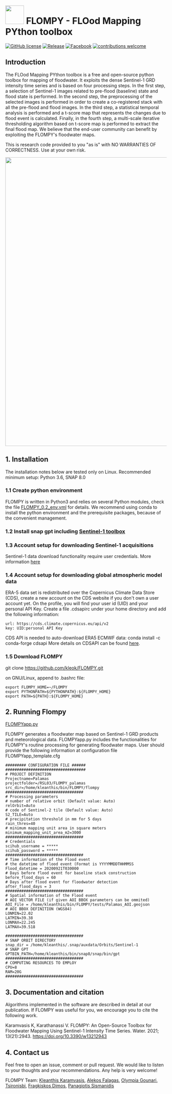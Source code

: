 # <img src="https://github.com/kleok/FLOMPY/blob/main/figures/Flompy_logo.png" width="58"> FLOMPY - FLOod Mapping PYthon toolbox 
[![GitHub license](https://img.shields.io/badge/License-GNU3-green.svg)](https://github.com/kleok/FLOMPY)
[![Release](https://img.shields.io/badge/Release-0.2.0-brightgreen)](https://github.com/kleok/FLOMPY)
[![Facebook](https://img.shields.io/badge/Group-Flompy-yellowgreen.svg)](https://www.facebook.com/groups/876299509742954)
[![contributions welcome](https://img.shields.io/badge/contributions-welcome-brightgreen.svg?style=flat)](https://github.com/dwyl/esta/issues)

## Introduction

The FLOod Mapping PYthon toolbox is a free and open-source python toolbox for mapping of floodwater. It exploits the dense Sentinel-1 GRD intensity time series and is based on four processing steps. In the first step, a selection of Sentinel-1 images related to pre-flood (baseline) state and flood state is performed. In the second step, the preprocessing of the selected images is performed in order to create a co-registered stack with all the pre-flood and flood images. In the third step, a statistical temporal analysis is performed and a t-score map that represents the changes due to flood event is calculated. Finally, in the fourth step, a multi-scale iterative thresholding algorithm based on t-score map is performed to extract the final flood map. We believe that the end-user community can benefit by exploiting the FLOMPY's floodwater maps.

This is research code provided to you "as is" with NO WARRANTIES OF CORRECTNESS. Use at your own risk.

<img src="https://github.com/kleok/FLOMPY/blob/main/figures/pinieios_results_github.png" width="900">

## 1. Installation

The installation notes below are tested only on Linux. Recommended minimum setup: Python 3.6, SNAP 8.0

### 1.1 Create python environment 
FLOMPY is written in Python3 and relies on several Python modules, check the file [FLOMPY_0.2_env.yml](https://github.com/kleok/FLOMPY/blob/main/docs/FLOMPY_0.2_env.yml) for details. We recommend using conda to install the python environment and the prerequisite packages, because of the convenient management.

### 1.2 Install snap gpt including [Sentinel-1 toolbox](https://step.esa.int/main/download/snap-download/)

### 1.3 Account setup for downloading Sentinel-1 acquisitions
Sentinel-1 data download functionality require user credentials. More information [here](https://scihub.copernicus.eu/)

### 1.4 Account setup for downloading global atmospheric model data
ERA-5 data set is redistributed over the Copernicus Climate Data Store (CDS), create a new account on the CDS website if you don't own a user account yet. On the profile, you will find your user id (UID) and your personal API Key. Create a file .cdsapirc under your home directory and add the following information:
```
url: https://cds.climate.copernicus.eu/api/v2
key: UID:personal API Key
```
CDS API is needed to auto-download ERA5 ECMWF data: conda install -c conda-forge cdsapi
More details on CDSAPI can be found [here](https://cds.climate.copernicus.eu/api-how-to).

### 1.5 Download FLOMPY
git clone https://github.com/kleok/FLOMPY.git

on GNU/Linux, append to .bashrc file:
```
export FLOMPY_HOME=~/FLOMPY
export PYTHONPATH=${PYTHONPATH}:${FLOMPY_HOME}
export PATH=${PATH}:${FLOMPY_HOME}
```
## 2. Running Flompy
[FLOMPYapp.py]("https://github.com/kleok/FLOMPY/blob/main/FLOMPYapp.py")

FLOMPY generates a floodwater map based on Sentinel-1 GRD products and meteorological data. FLOMPYapp.py includes the functionalities for FLOMPY's routine processing for generating floodwater maps. User should provide the following information at configuration file FLOMPYapp_template.cfg
```
######### CONFIGURATION FILE ######
###################################
# PROJECT DEFINITION
Projectname=Palamas
projectfolder=/RSL03/FLOMPY_palamas
src_dir=/home/kleanthis/bin/FLOMPY/flompy
##################################
# Processing parameters
# number of relative orbit (Default value: Auto)
relOrbit=Auto
# code of Sentinel-2 tile (Default value: Auto)
S2_TILE=Auto
# precipitation threshold in mm for 5 days
rain_thres=40
# minimum mapping unit area in square meters
minimum_mapping_unit_area_m2=3000
##################################
# Credentials
scihub_username = *****
scihub_password = *****
##################################
# Time information of the Flood event
# the datetime of flood event (Format is YYYYMMDDTHHMMSS
Flood_datetime = 20200921T030000
# Days before flood event for baseline stack construction
before_flood_days = 60
# Days after flood event for floodwater detection
after_flood_days = 3
##################################
# Spatial information of the Flood event
# AOI VECTOR FILE (if given AOI BBOX parameters can be ommited)
AOI_File = /home/kleanthis/bin/FLOMPY/tests/Palamas_AOI.geojson
# AOI BBOX DEFINITION (WGS84)
LONMIN=22.02
LATMIN=39.38
LONMAX=22.245
LATMAX=39.518

##################################
# SNAP ORBIT DIRECTORY
snap_dir = /home/kleanthis/.snap/auxdata/Orbits/Sentinel-1
# SNAP GPT 
GPTBIN_PATH=/home/kleanthis/bin/snap8/snap/bin/gpt
##################################
# COMPUTING RESOURCES TO EMPLOY
CPU=8
RAM=20G
##################################
```
## 3. Documentation and citation
Algorithms implemented in the software are described in detail at our publication. If FLOMPY was useful for you, we encourage you to cite the following work.

Karamvasis K, Karathanassi V. FLOMPY: An Open-Source Toolbox for Floodwater Mapping Using Sentinel-1 Intensity Time Series. Water. 2021; 13(21):2943. https://doi.org/10.3390/w13212943 

## 4. Contact us
Feel free to open an issue, comment or pull request. We would like to listen to your thoughts and your recommendations. Any help is very welcome!

FLOMPY Team: [Kleanthis Karamvasis](https://github.com/kleok), [Alekos Falagas](https://github.com/alekfal), [Olympia Gounari](https://github.com/Olyna), [Tsironisbi](https://github.com/tsironisbi), [Fragkiskos Dimos](https://github.com/fdimos), [Panagiotis Sismanidis](https://github.com/pansism)

